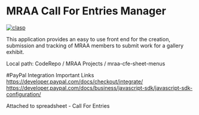 # MRAA Call For Entries Manager
[![clasp](https://img.shields.io/badge/built%20with-clasp-4285f4.svg)](https://github.com/google/clasp)

This application provides an easy to use front end for the creation, submission and tracking of MRAA members to submit work for a gallery exhibit.

Local path: CodeRepo / MRAA Projects / mraa-cfe-sheet-menus

#PayPal Integration
Important Links
https://developer.paypal.com/docs/checkout/integrate/
https://developer.paypal.com/docs/business/javascript-sdk/javascript-sdk-configuration/

Attached to spreadsheet - Call For Entries
